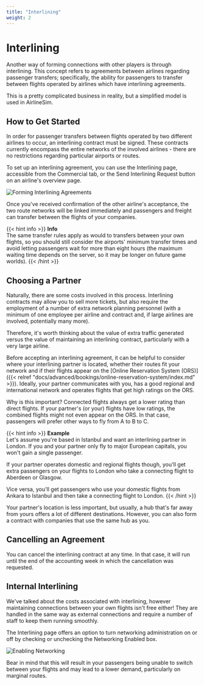 ```yaml
---
title: "Interlining"
weight: 2
---
```


# Interlining

Another way of forming connections with other players is through interlining. This concept refers to agreements between airlines regarding passenger transfers; specifically, the ability for passengers to transfer between flights operated by airlines which have interlining agreements.

This is a pretty complicated business in reality, but a simplified model is used in AirlineSim.

## How to Get Started

In order for passenger transfers between flights operated by two different airlines to occur, an interlining contract must be signed. These contracts currently encompass the entire networks of the involved airlines - there are no restrictions regarding particular airports or routes.

To set up an interlining agreement, you can use the Interlining page, accessible from the Commercial tab, or the Send Interlining Request button on an airline's overview page.

![Forming Interlining Agreements](interlining_01.png "Forming Interlining Agreements")

Once you've received confirmation of the other airline's acceptance, the two route networks will be linked immediately and passengers and freight can transfer between the flights of your companies. 

{{< hint info >}}
**Info**  
The same transfer rules apply as would to transfers between your own flights, so you should still consider the airports' minimum transfer times and avoid letting passengers wait for more than eight hours (the maximum waiting time depends on the server, so it may be longer on future game worlds).
{{< /hint >}}

## Choosing a Partner

Naturally, there are some costs involved in this process. Interlining contracts may allow you to sell more tickets, but also require the employment of a number of extra network planning personnel (with a minimum of one employee per airline and contract and, if large airlines are involved, potentially many more). 

Therefore, it's worth thinking about the value of extra traffic generated versus the value of maintaining an interlining contract, particularly with a very large airline.

Before accepting an interlining agreement, it can be helpful to consider where your interlining partner is located, whether their routes fit your network and if their flights appear on the [Online Reservation System (ORS)]({{< relref "docs/advanced/bookings/online-reservation-system/index.md" >}}). Ideally, your partner communicates with you, has a good regional and international network and operates flights that get high ratings on the ORS.

Why is this important? Connected flights always get a lower rating than direct flights. If your partner's (or your) flights have low ratings, the combined flights might not even appear on the ORS. In that case, passengers will prefer other ways to fly from A to B to C.

{{< hint info >}}
**Example**  
Let's assume you're based in Istanbul and want an interlining partner in London. If you and your partner only fly to major European capitals, you won't gain a single passenger.

If your partner operates domestic and regional flights though, you'll get extra passengers on your flights to London who take a connecting flight to Aberdeen or Glasgow.

Vice versa, you'll get passengers who use your domestic flights from Ankara to Istanbul and then take a connecting flight to London.
{{< /hint >}}

Your partner's location is less important, but usually, a hub that's far away from yours offers a lot of different destinations. However, you can also form a contract with companies that use the same hub as you.

## Cancelling an Agreement

You can cancel the interlining contract at any time. In that case, it will run until the end of the accounting week in which the cancellation was requested.

## Internal Interlining

We've talked about the costs associated with interlining, however maintaining connections between your own flights isn't free either! They are handled in the same way as external connections and require a number of staff to keep them running smoothly.

The Interlining page offers an option to turn networking administration on or off by checking or unchecking the Networking Enabled box. 

![Enabling Networking](interlining_02.png "Enabling Networking")

Bear in mind that this will result in your passengers being unable to switch between your flights and may lead to a lower demand, particularly on marginal routes.
